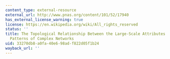 ```yaml
---
content_type: external-resource
external_url: http://www.pnas.org/content/101/52/17940
has_external_license_warning: true
license: https://en.wikipedia.org/wiki/All_rights_reserved
status: ''
title: The Topological Relationship Between the Large-Scale Attributes and Local Interactions
  Patterns of Complex Networks
uid: 33270db8-a0fa-40e6-98ad-f822d05f1b24
wayback_url: ''
---
```

